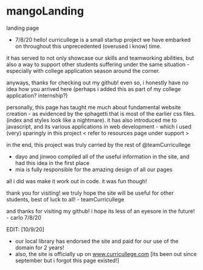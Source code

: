 # mangoLanding
 landing page

- 7/8/20
hello! curricullege is a small startup project we have
embarked on throughout this unprecedented (overused i know) time.

it has served to not only showcase our skills and teamworking abilities,
but also a way to support other students suffering under the same situation - especially
with college application season around the corner.

anyways, thanks for checking out my github! 
even so, i honestly have no idea how you arrived here (perhaps i added this as part of my college application? internship?)

personally, this page has taught me much about fundamental website creation - as evidenced by the sphagetti that is most of the earlier
css files. (index and styles look like a nightmare). it has also introduced me to javascript, and its various applications in web development - which i used (very) sparingly in this project < refer to resources page under support > 

in the end, this project was truly carried by the rest of @teamCurricullege
- dayo and jinwoo compiled all of the useful information in the site, and had this idea in the first place
- mia is fully responsible for the amazing design of all our pages

all i did was make it work out in code. it was fun though!



thank you for visiting! we truly hope the site will be useful for other students, best of luck to all! - teamCurricullege

and thanks for visiting my github! i hope its less of an eyesore in the future! - carlo 7/8/20

EDIT: [10/9/20]
- our local library has endorsed the site and paid for our use of the domain for 2 years! 
- also, the site is officially up on www.curricullege.com [its been out since september but i forgot this page existed!]


